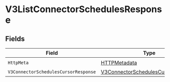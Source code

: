 # V3ListConnectorSchedulesResponse


## Fields

| Field                                                                                               | Type                                                                                                | Required                                                                                            | Description                                                                                         |
| --------------------------------------------------------------------------------------------------- | --------------------------------------------------------------------------------------------------- | --------------------------------------------------------------------------------------------------- | --------------------------------------------------------------------------------------------------- |
| `HttpMeta`                                                                                          | [HTTPMetadata](../../Models/Components/HTTPMetadata.md)                                             | :heavy_check_mark:                                                                                  | N/A                                                                                                 |
| `V3ConnectorSchedulesCursorResponse`                                                                | [V3ConnectorSchedulesCursorResponse](../../Models/Components/V3ConnectorSchedulesCursorResponse.md) | :heavy_minus_sign:                                                                                  | OK                                                                                                  |